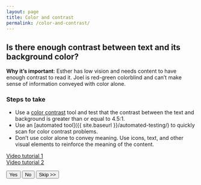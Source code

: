 ```yaml
---
layout: page
title: Color and contrast
permalink: /color-and-contrast/
---
```


## Is there enough contrast between text and its background color?

**Why it’s important**: Esther has low vision and needs content to have enough contrast to read it. Joel is red-green colorblind and can’t make sense of information conveyed with color alone.

### Steps to take
- Use a [color contrast](http://webaim.org/resources/contrastchecker/) tool and test that the contrast between the text and background is greater than or equal to 4.5:1.
- Use an [automated tool]({{ site.baseurl }}/automated-testing/) to quickly scan for color contrast problems.
- Don’t use color alone to convey meaning. Use icons, text, and other visual elements to reinforce the meaning of the content.

<a href="https://www.youtube.com/watch?v=gH1JieTZQ1k">
  <i class="fa fa-youtube-play" aria-hidden="true"></i>
  Video tutorial 1
</a>
<br>
<a href="https://youtu.be/cOmehxAU_4s?t=8m30s">
  <i class="fa fa-youtube-play" aria-hidden="true"></i>
  Video tutorial 2
</a>

<button>Yes</button>
<button class="usa-button-secondary">No</button>
<button class="usa-button-outline" type="button">Skip >></button>
